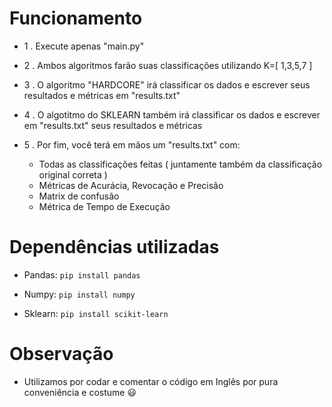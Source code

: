 # Funcionamento

- 1 . Execute apenas "main.py"

- 2 . Ambos algoritmos farão suas classificações utilizando K=[ 1,3,5,7 ]

- 3 . O algoritmo "HARDCORE" irá classificar os dados e escrever seus resultados e métricas em "results.txt"

- 4 . O algotitmo do SKLEARN também irá classificar os dados e escrever em "results.txt" seus resultados e métricas

- 5 . Por fim, você terá em mãos um "results.txt" com:

    - Todas as classificações feitas ( juntamente também da classificação original correta )
    - Métricas de Acurácia, Revocação e Precisão
    - Matrix de confusão 
    - Métrica de Tempo de Execução 

# Dependências utilizadas

- Pandas: `pip install pandas`

- Numpy: `pip install numpy`

- Sklearn: `pip install scikit-learn`

# Observação

- Utilizamos por codar e comentar o código em Inglês por pura conveniência e costume 😃
